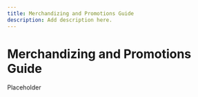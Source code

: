```yaml
---
title: Merchandizing and Promotions Guide
description: Add description here.
---
```

# Merchandizing and Promotions Guide

Placeholder
